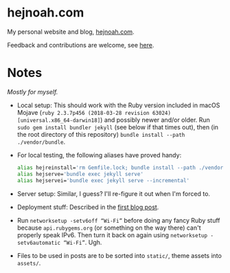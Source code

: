 # hejnoah.com

My personal website and blog, [hejnoah.com](https://hejnoah.com).

Feedback and contributions are welcome, see [here](https://hejnoah.com/about/).


# Notes

*Mostly for myself.*

* Local setup: This should work with the Ruby version included in macOS Mojave (`ruby 2.3.7p456 (2018-03-28 revision 63024) [universal.x86_64-darwin18]`) and possibly newer and/or older. Run `sudo gem install bundler jekyll` (see below if that times out), then (in the root directory of this repository) `bundle install --path ./vendor/bundle`.
* For local testing, the following aliases have proved handy:

    ```bash
    alias hejreinstall='rm Gemfile.lock; bundle install --path ./vendor/bundle'  # the --deployment flag also uses ./vendor/bundle, but requires a Gemfile.lock, which in the case of a Jekyll upgrade will not be current
    alias hejserve='bundle exec jekyll serve'
    alias hejservei='bundle exec jekyll serve --incremental'
    ```

* Server setup: Similar, I guess? I'll re-figure it out when I'm forced to.
* Deployment stuff: Described in the [first blog post](https://hejnoah.com/posts/deploy.html).
* Run `networksetup -setv6off “Wi-Fi”` before doing any fancy Ruby stuff because `api.rubygems.org` (or something on the way there) can't properly speak IPv6. Then turn it back on again using `networksetup -setv6automatic “Wi-Fi”`. Ugh.
* Files to be used in posts are to be sorted into `static/`, theme assets into `assets/`.
